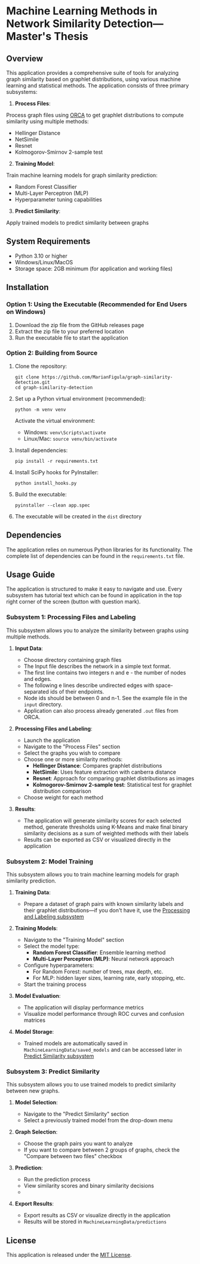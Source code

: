 # Machine Learning Methods in Network Similarity Detection—Master's Thesis

## Overview

This application provides a comprehensive suite of tools for analyzing 
graph similarity based on graphlet distributions, using various machine learning 
and statistical methods. 
The application consists of three primary subsystems:

1. **Process Files**: 

Process graph files using [ORCA](https://github.com/thocevar/orca/tree/master) to get graphlet distributions 
to compute similarity using multiple methods:
   - Hellinger Distance
   - NetSimile
   - Resnet
   - Kolmogorov-Smirnov 2-sample test

2. **Training Model**: 

Train machine learning models for graph similarity prediction:
   - Random Forest Classifier
   - Multi-Layer Perceptron (MLP)
   - Hyperparameter tuning capabilities

3. **Predict Similarity**: 

Apply trained models to predict similarity between graphs

## System Requirements

- Python 3.10 or higher
- Windows/Linux/MacOS
- Storage space: 2GB minimum (for application and working files)

## Installation

### Option 1: Using the Executable (Recommended for End Users on Windows)

1. Download the zip file from the GitHub releases page
2. Extract the zip file to your preferred location
3. Run the executable file to start the application

### Option 2: Building from Source

1. Clone the repository:
   ```
   git clone https://github.com/MarianFigula/graph-similarity-detection.git
   cd graph-similarity-detection
   ```

2. Set up a Python virtual environment (recommended):
   ```
   python -m venv venv
   ```
   
   Activate the virtual environment:
   - Windows: `venv\Scripts\activate`
   - Linux/Mac: `source venv/bin/activate`

3. Install dependencies:
   ```
   pip install -r requirements.txt
   ```

4. Install SciPy hooks for PyInstaller:
   ```
   python install_hooks.py
   ```

5. Build the executable:
   ```
   pyinstaller --clean app.spec
   ```

6. The executable will be created in the `dist` directory

## Dependencies

The application relies on numerous Python libraries for its functionality. 
The complete list of dependencies can be found in the `requirements.txt` file.

## Usage Guide

The application is structured to make it easy to navigate and use.
Every subsystem has tutorial text which can be found in 
application in the top right corner of the screen (button with question mark).

### Subsystem 1: Processing Files and Labeling

This subsystem allows you to analyze the similarity between graphs using multiple methods.

1. **Input Data**: 
   - Choose directory containing graph files
   - The Input file describes the network in a simple text format. 
   - The first line contains two integers n and e - the number of nodes and edges. 
   - The following e lines describe undirected edges with space-separated ids of their endpoints. 
   - Node ids should be between 0 and n-1. See the example file in the `input` directory.
   - Application can also process already generated `.out` files from ORCA.

2. **Processing Files and Labeling**:
   - Launch the application
   - Navigate to the "Process Files" section
   - Select the graphs you wish to compare
   - Choose one or more similarity methods:
     - **Hellinger Distance**: Compares graphlet distributions 
     - **NetSimile**: Uses feature extraction with canberra distance
     - **Resnet**: Approach for comparing graphlet distributions as images
     - **Kolmogorov-Smirnov 2-sample test**: Statistical test for graphlet distribution comparison
   - Choose weight for each method

3. **Results**:
   - The application will generate similarity scores for each selected method, generate thresholds using K-Means and make 
   final binary similarity decisions as a sum of weighted methods with their labels
   - Results can be exported as CSV or visualized directly in the application

### Subsystem 2: Model Training

This subsystem allows you to train machine learning models for graph similarity prediction.

1. **Training Data**:
   - Prepare a dataset of graph pairs with known similarity labels and their graphlet distributions—if you don't have it, use the [Processing and Labeling subsystem](#subsystem-1-processing-files-and-labeling)

2. **Training Models**:
   - Navigate to the "Training Model" section
   - Select the model type:
     - **Random Forest Classifier**: Ensemble learning method
     - **Multi-Layer Perceptron (MLP)**: Neural network approach
   - Configure hyperparameters:
     - For Random Forest: number of trees, max depth, etc.
     - For MLP: hidden layer sizes, learning rate, early stopping, etc.
   - Start the training process

3. **Model Evaluation**:
   - The application will display performance metrics
   - Visualize model performance through ROC curves and confusion matrices

4. **Model Storage**:
   - Trained models are automatically saved in `MachineLearningData/saved_models` and can be accessed later in [Predict Similarity subsystem](#subsystem-3-predict-similarity)

### Subsystem 3: Predict Similarity

This subsystem allows you to use trained models to predict similarity between new graphs.

1. **Model Selection**:
   - Navigate to the "Predict Similarity" section
   - Select a previously trained model from the drop-down menu

2. **Graph Selection**:
   - Choose the graph pairs you want to analyze
   - If you want to compare between 2 groups of graphs, check the "Compare between two files" checkbox

3. **Prediction**:
   - Run the prediction process
   - View similarity scores and binary similarity decisions
   - 
4. **Export Results**:
   - Export results as CSV or visualize directly in the application
   - Results will be stored in `MachineLearningData/predictions`

## License

This application is released under the [MIT License](LICENSE).
